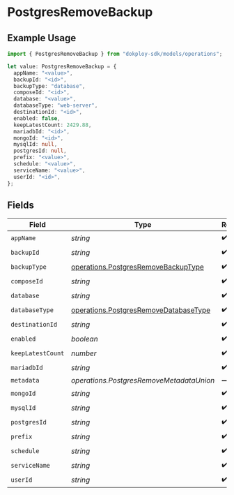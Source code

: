 # PostgresRemoveBackup

## Example Usage

```typescript
import { PostgresRemoveBackup } from "dokploy-sdk/models/operations";

let value: PostgresRemoveBackup = {
  appName: "<value>",
  backupId: "<id>",
  backupType: "database",
  composeId: "<id>",
  database: "<value>",
  databaseType: "web-server",
  destinationId: "<id>",
  enabled: false,
  keepLatestCount: 2429.88,
  mariadbId: "<id>",
  mongoId: "<id>",
  mysqlId: null,
  postgresId: null,
  prefix: "<value>",
  schedule: "<value>",
  serviceName: "<value>",
  userId: "<id>",
};
```

## Fields

| Field                                                                                          | Type                                                                                           | Required                                                                                       | Description                                                                                    |
| ---------------------------------------------------------------------------------------------- | ---------------------------------------------------------------------------------------------- | ---------------------------------------------------------------------------------------------- | ---------------------------------------------------------------------------------------------- |
| `appName`                                                                                      | *string*                                                                                       | :heavy_check_mark:                                                                             | N/A                                                                                            |
| `backupId`                                                                                     | *string*                                                                                       | :heavy_check_mark:                                                                             | N/A                                                                                            |
| `backupType`                                                                                   | [operations.PostgresRemoveBackupType](../../models/operations/postgresremovebackuptype.md)     | :heavy_check_mark:                                                                             | N/A                                                                                            |
| `composeId`                                                                                    | *string*                                                                                       | :heavy_check_mark:                                                                             | N/A                                                                                            |
| `database`                                                                                     | *string*                                                                                       | :heavy_check_mark:                                                                             | N/A                                                                                            |
| `databaseType`                                                                                 | [operations.PostgresRemoveDatabaseType](../../models/operations/postgresremovedatabasetype.md) | :heavy_check_mark:                                                                             | N/A                                                                                            |
| `destinationId`                                                                                | *string*                                                                                       | :heavy_check_mark:                                                                             | N/A                                                                                            |
| `enabled`                                                                                      | *boolean*                                                                                      | :heavy_check_mark:                                                                             | N/A                                                                                            |
| `keepLatestCount`                                                                              | *number*                                                                                       | :heavy_check_mark:                                                                             | N/A                                                                                            |
| `mariadbId`                                                                                    | *string*                                                                                       | :heavy_check_mark:                                                                             | N/A                                                                                            |
| `metadata`                                                                                     | *operations.PostgresRemoveMetadataUnion*                                                       | :heavy_minus_sign:                                                                             | N/A                                                                                            |
| `mongoId`                                                                                      | *string*                                                                                       | :heavy_check_mark:                                                                             | N/A                                                                                            |
| `mysqlId`                                                                                      | *string*                                                                                       | :heavy_check_mark:                                                                             | N/A                                                                                            |
| `postgresId`                                                                                   | *string*                                                                                       | :heavy_check_mark:                                                                             | N/A                                                                                            |
| `prefix`                                                                                       | *string*                                                                                       | :heavy_check_mark:                                                                             | N/A                                                                                            |
| `schedule`                                                                                     | *string*                                                                                       | :heavy_check_mark:                                                                             | N/A                                                                                            |
| `serviceName`                                                                                  | *string*                                                                                       | :heavy_check_mark:                                                                             | N/A                                                                                            |
| `userId`                                                                                       | *string*                                                                                       | :heavy_check_mark:                                                                             | N/A                                                                                            |